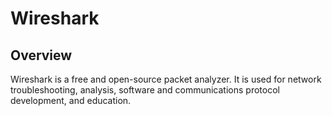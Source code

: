 # Wireshark
## Overview
Wireshark is a free and open-source packet analyzer.
It is used for network troubleshooting, analysis, software and communications protocol development, and education.


